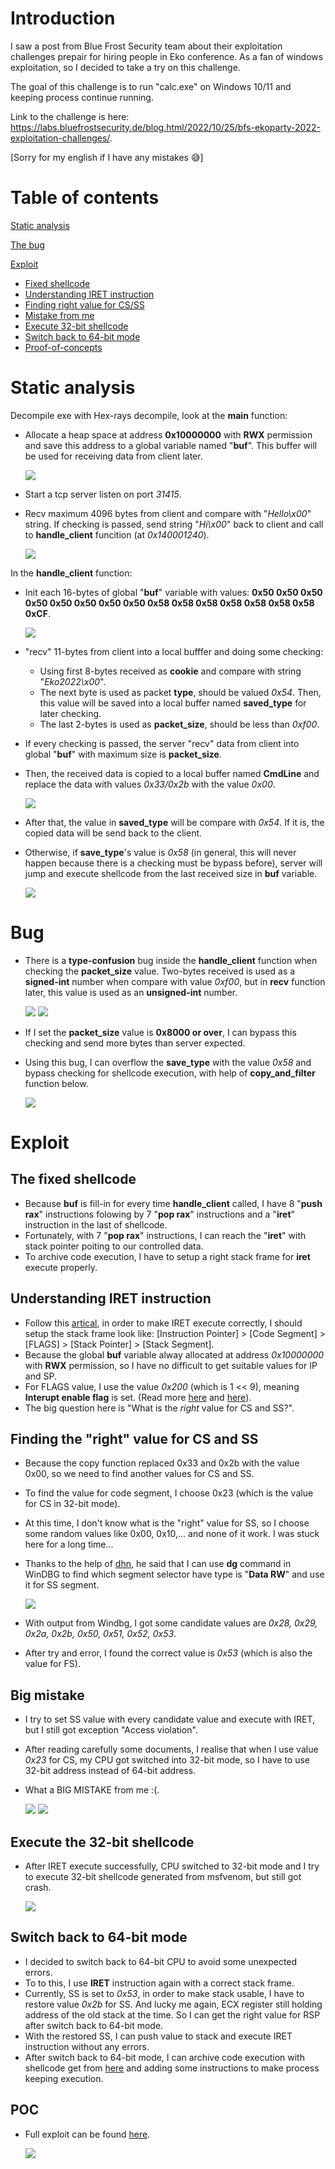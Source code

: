 # Introduction
I saw a post from Blue Frost Security team about their exploitation challenges prepair for hiring people in Eko conference. As a fan of windows exploitation, so I decided to take a try on this challenge.

The goal of this challenge is to run "calc.exe" on Windows 10/11 and keeping process continue running. 

Link to the challenge is here: https://labs.bluefrostsecurity.de/blog.html/2022/10/25/bfs-ekoparty-2022-exploitation-challenges/.

[Sorry for my english if I have any mistakes 😅]

# Table of contents
[Static analysis](https://github.com/tykawaii98/Writeups/tree/master/bfs-eko2022-challenge#static-analysis)

[The bug](https://github.com/tykawaii98/Writeups/tree/master/bfs-eko2022-challenge#bug)

[Exploit](https://github.com/tykawaii98/Writeups/tree/master/bfs-eko2022-challenge#exploit)

- [Fixed shellcode](https://github.com/tykawaii98/Writeups/tree/master/bfs-eko2022-challenge#the-fixed-shellcode)
- [Understanding IRET instruction](https://github.com/tykawaii98/Writeups/tree/master/bfs-eko2022-challenge#understanding-iret-instruction)
- [Finding right value for CS/SS](https://github.com/tykawaii98/Writeups/tree/master/bfs-eko2022-challenge#finding-the-right-value-for-cs-and-ss)
- [Mistake from me](https://github.com/tykawaii98/Writeups/tree/master/bfs-eko2022-challenge#big-mistake)
- [Execute 32-bit shellcode](https://github.com/tykawaii98/Writeups/tree/master/bfs-eko2022-challenge#execute-the-32-bit-shellcode)
- [Switch back to 64-bit mode](https://github.com/tykawaii98/Writeups/tree/master/bfs-eko2022-challenge#switch-back-to-64-bit-mode)
- [Proof-of-concepts](https://github.com/tykawaii98/Writeups/tree/master/bfs-eko2022-challenge#poc)

# Static analysis
Decompile exe with Hex-rays decompile, look at the **main** function:

- Allocate a heap space at address **0x10000000** with **RWX** permission and save this address to a global variable named "**buf**". 
This buffer will be used for receiving data from client later.

  ![](https://github.com/tykawaii98/Writeups/blob/master/bfs-eko2022-challenge/images/allocate.JPG)

- Start a tcp server listen on port *31415*. 
- Recv maximum 4096 bytes from client and compare with "*Hello\x00*" string. If checking is passed, send string "*Hi\x00*" back to client and call to **handle_client** funcition (at *0x140001240*).

  ![](https://github.com/tykawaii98/Writeups/blob/master/bfs-eko2022-challenge/images/pre_checking.JPG)

In the **handle_client** function:
- Init each 16-bytes of global "**buf**" variable with values: **0x50 0x50 0x50 0x50 0x50 0x50 0x50 0x50 0x58 0x58 0x58 0x58 0x58 0x58 0x58 0xCF**.

  ![](https://github.com/tykawaii98/Writeups/blob/master/bfs-eko2022-challenge/images/fill_in_buf.JPG)

- "recv" 11-bytes from client into a local bufffer and doing some checking:
  - Using first 8-bytes received as **cookie** and compare with string "*Eko2022\x00*".
  - The next byte is used as packet **type**, should be valued *0x54*. Then, this value will be saved into a local buffer named **saved_type** for later checking.
  - The last 2-bytes is used as **packet_size**, should be less than *0xf00*.
- If every checking is passed, the server "recv" data from client into global "**buf**" with maximum size is **packet_size**.
- Then, the received data is copied to a local buffer named **CmdLine** and replace the data with values *0x33/0x2b* with the value *0x00*.

  ![](https://github.com/tykawaii98/Writeups/blob/master/bfs-eko2022-challenge/images/check_format.JPG)

- After that, the value in **saved_type** will be compare with *0x54*. If it is, the copied data will be send back to the client. 
- Otherwise, if **save_type**'s value is *0x58* (in general, this will never happen because there is a checking must be bypass before), server will jump and execute shellcode from the last received size in **buf** variable.

  ![](https://github.com/tykawaii98/Writeups/blob/master/bfs-eko2022-challenge/images/check_type.JPG)

# Bug
- There is a **type-confusion** bug inside the **handle_client** function when checking the **packet_size** value. Two-bytes received is used as a **signed-int** number when compare with value *0xf00*, but in **recv** function later, this value is used as an **unsigned-int** number.

  ![](https://github.com/tykawaii98/Writeups/blob/master/bfs-eko2022-challenge/images/used_as_signed.JPG)
  ![](https://github.com/tykawaii98/Writeups/blob/master/bfs-eko2022-challenge/images/used_as_unsigned.JPG)
  
- If I set the **packet_size** value is **0x8000 or over**, I can bypass this checking and send more bytes than server expected. 
- Using this bug, I can overflow the **save_type** with the value *0x58* and bypass checking for shellcode execution, with help of **copy_and_filter** function below.

  ![](https://github.com/tykawaii98/Writeups/blob/master/bfs-eko2022-challenge/images/var_stack.JPG)

# Exploit
## The fixed shellcode
- Because **buf** is fill-in for every time **handle_client** called, I have 8 "**push rax**" instructions folowing by 7 "**pop rax**" instructions and a "**iret**" instruction in the last of shellcode.
- Fortunately, with 7 "**pop rax**" instructions, I can reach the "**iret**" with stack pointer poiting to our controlled data.
- To archive code execution, I have to setup a right stack frame for **iret** execute properly.

## Understanding **IRET** instruction
- Follow this [artical](http://jamesmolloy.co.uk/tutorial_html/10.-User%20Mode.html), in order to make IRET execute correctly, I should setup the stack frame look like: [Instruction Pointer] > [Code Segment] > [FLAGS] > [Stack Pointer] > [Stack Segment]. 
- Because the global **buf** variable alway allocated at address *0x10000000* with **RWX** permission, so I have no difficult to get suitable values for IP and SP.
- For FLAGS value, I use the value *0x200* (which is 1 << 9), meaning **Interupt enable flag** is set. (Read more [here](https://mudongliang.github.io/x86/html/file_module_x86_id_145.html) and [here](https://en.wikipedia.org/wiki/FLAGS_register)).
- The big question here is "What is the *right* value for CS and SS?".

## Finding the "right" value for CS and SS
- Because the copy function replaced 0x33 and 0x2b with the value 0x00, so we need to find another values for CS and SS.
- To find the value for code segment, I choose 0x23 (which is the value for CS in 32-bit mode).
- At this time, I don't know what is the "right" value for SS, so I choose some random values like 0x00, 0x10,... and none of it work. I was stuck here for a long time...
- Thanks to the help of [dhn](https://twitter.com/dhn_), he said that I can use **dg** command in WinDBG to find which segment selector have type is "**Data RW**" and use it for SS segment. 

  ![](https://github.com/tykawaii98/Writeups/blob/master/bfs-eko2022-challenge/images/dhn_help.JPG)
  
- With output from Windbg, I got some candidate values are *0x28, 0x29, 0x2a, 0x2b, 0x50, 0x51, 0x52, 0x53*.
- After try and error, I found the correct value is *0x53* (which is also the value for FS).

## Big mistake
- I try to set SS value with every candidate value and execute with IRET, but I still got exception "Access violation".
- After reading carefully some documents, I realise that when I use value *0x23* for CS, my CPU got switched into 32-bit mode, so I have to use 32-bit address instead of 64-bit address. 
- What a BIG MISTAKE from me :(.

  ![](https://github.com/tykawaii98/Writeups/blob/master/bfs-eko2022-challenge/images/failed_stack.jpg)
  ![](https://github.com/tykawaii98/Writeups/blob/master/bfs-eko2022-challenge/images/exception.jpg)
  
## Execute the 32-bit shellcode
- After IRET execute successfully, CPU switched to 32-bit mode and I try to execute 32-bit shellcode generated from msfvenom, but still got crash.

  ![](https://github.com/tykawaii98/Writeups/blob/master/bfs-eko2022-challenge/images/sc32_fail.JPG)

## Switch back to 64-bit mode
- I decided to switch back to 64-bit CPU to avoid some unexpected errors.
- To to this, I use **IRET** instruction again with a correct stack frame.
- Currently, SS is set to *0x53*, in order to make stack usable, I have to restore value *0x2b* for SS. And lucky me again, ECX register still holding address of the old stack at the time. So I can get the right value for RSP after switch back to 64-bit mode.
- With the restored SS, I can push value to stack and execute IRET instruction without any errors.
- After switch back to 64-bit mode, I can archive code execution with shellcode get from [here](https://www.exploit-db.com/shellcodes/49819) and adding some instructions to make process keeping execution.

## POC
- Full exploit can be found [here](https://github.com/tykawaii98/Writeups/blob/master/bfs-eko2022-challenge/sol.py).

  ![](https://github.com/tykawaii98/Writeups/blob/master/bfs-eko2022-challenge/images/poc.JPG)
